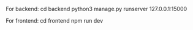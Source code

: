 For backend:
cd backend
python3 manage.py runserver 127.0.0.1:15000

For frontend:
cd frontend
npm run dev
